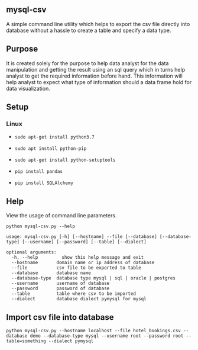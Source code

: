 ## mysql-csv 
A simple command line utility which helps to export the csv file directly into database without a hassle to create a table 
and specify a data type. 

## Purpose
It is created solely for the purpose to help data analyst for the data manipulation and getting the result using an sql query 
which in turns help analyst to get the required information before hand. This information will help analyst to expect what type of information 
should a data frame hold for data visualization.

## Setup 
### Linux
* ``sudo apt-get install python3.7``

* ``sudo apt install python-pip``

* ``sudo apt-get install python-setuptools``

* ``pip install pandas``

* ``pip install SQLAlchemy``


## Help
View the usage of command line parameters.

``python mysql-csv.py --help`` 

```
usage: mysql-csv.py [-h] [--hostname] --file [--database] [--database-type] [--username] [--password] [--table] [--dialect]

optional arguments:
  -h, --help         show this help message and exit
  --hostname       domain name or ip address of database
  --file           csv file to be exported to table
  --database       database name
  --database-type  database type mysql | sql | oracle | postgres
  --username       username of database
  --password       password of database
  --table          table where csv to be imported
  --dialect        database dialect pymysql for mysql
```

## Import csv file into database
```
python mysql-csv.py --hostname localhost --file hotel_bookings.csv --database demo --database-type mysql --username root --password root --table=something --dialect pymysql
```